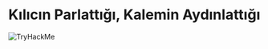 # <br>Kılıcın Parlattığı, Kalemin Aydınlattığı

<img src="https://tryhackme-badges.s3.amazonaws.com/ben.png" alt="TryHackMe">
